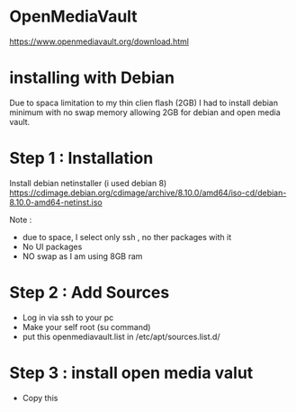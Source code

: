 # OpenMediaVault 
https://www.openmediavault.org/download.html

# installing with Debian
Due to spaca limitation to my thin clien flash (2GB) I had to install debian minimum with no swap memory allowing 2GB for debian and open media vault. 

# Step 1 : Installation
Install debian netinstaller (i used debian 8) 
https://cdimage.debian.org/cdimage/archive/8.10.0/amd64/iso-cd/debian-8.10.0-amd64-netinst.iso

Note : 
- due to space, I select only ssh , no ther packages with it
- No UI packages
- NO swap as I am using 8GB ram

# Step 2 : Add Sources
- Log in via ssh to your pc 
- Make your self root (su command) 
- put this openmediavault.list in /etc/apt/sources.list.d/ 

# Step 3 : install open media valut
- Copy this 
